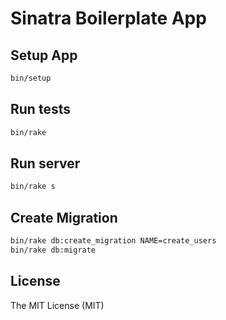 # Sinatra Boilerplate App

## Setup App

```bash
bin/setup
```

## Run tests

```bash
bin/rake
```

## Run server

```bash
bin/rake s
```

## Create Migration

```bash
bin/rake db:create_migration NAME=create_users
bin/rake db:migrate
```

## License

The MIT License (MIT)
